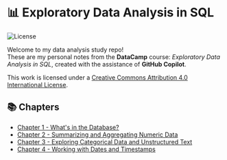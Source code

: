 # 📊 Exploratory Data Analysis in SQL

![License](https://img.shields.io/badge/license-CC%20BY%204.0-blue)

Welcome to my data analysis study repo!  
These are my personal notes from the **DataCamp** course: _Exploratory Data Analysis in SQL_, created with the assistance of **GitHub Copilot**.

This work is licensed under a [Creative Commons Attribution 4.0 International License](https://creativecommons.org/licenses/by/4.0/).

## 📚 Chapters

- [Chapter 1 - What's in the Database?](chapter-01-whats-in-the-database.ipynb)
- [Chapter 2 - Summarizing and Aggregating Numeric Data](chapter-02-numeric-data-types-and-summary-functions.ipynb)
- [Chapter 3 - Exploring Categorical Data and Unstructured Text](chapter-03-exploring-categorical-data-and-unstructured-text.ipynb)
- [Chapter 4 - Working with Dates and Timestamps](chapter-04-working-with-dates-and-timestamps.ipynb)
